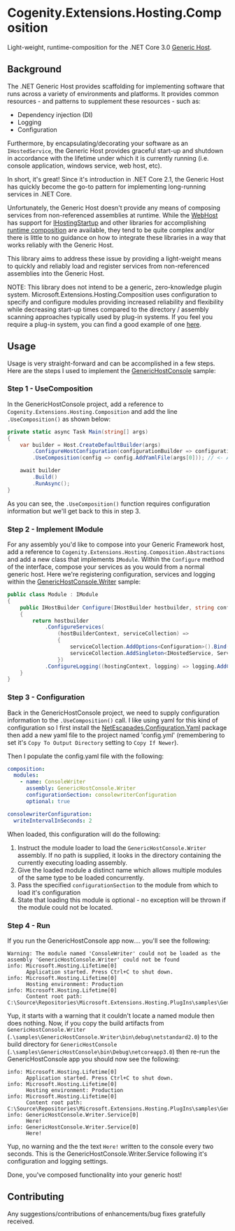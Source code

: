 ﻿# Cogenity.Extensions.Hosting.Composition

Light-weight, runtime-composition for the .NET Core 3.0 [Generic Host](https://docs.microsoft.com/en-us/aspnet/core/fundamentals/host/generic-host?view=aspnetcore-3.0).

## Background

The .NET Generic Host provides scaffolding for implementing software that runs across a variety of environments and platforms. It provides common resources - and patterns to supplement these resources - such as:

  * Dependency injection (DI)
  * Logging
  * Configuration

Furthermore, by encapsulating/decorating your software as an `IHostedService`, the Generic Host provides graceful start-up and shutdown in accordance with the lifetime under which it is currently running (i.e. console application, windows service, web host, etc).

In short, it's great! Since it's introduction in .NET Core 2.1, the Generic Host has quickly become the go-to pattern for implementing long-running services in .NET Core.

Unfortunately, the Generic Host doesn't provide any means of composing services from non-referenced assemblies at runtime. While the [WebHost](https://docs.microsoft.com/en-us/dotnet/api/microsoft.aspnetcore.webhost?view=aspnetcore-3.0) has support for [IHostingStartup](https://docs.microsoft.com/en-us/aspnet/core/fundamentals/host/platform-specific-configuration?view=aspnetcore-3.0) and other libraries for accomplishing [runtime composition](https://www.nuget.org/packages/System.Composition.Runtime/) are available, they tend to be quite complex and/or there is little to no guidance on how to integrate these libraries in a way that works reliably with the Generic Host.

This library aims to address these issue by providing a light-weight means to quickly and reliably load and register services from non-referenced assemblies into the Generic Host.

NOTE: This library does not intend to be a generic, zero-knowledge plugin system. Microsoft.Extensions.Hosting.Composition uses configuration to specify and configure modules providing increased reliability and flexibility while decreasing start-up times compared to the directory / assembly scanning approaches typically used by plug-in systems. If you feel you require a plug-in system, you can find a good example of one [here](https://github.com/dapplo/Dapplo.Microsoft.Extensions.Hosting).

## Usage

Usage is very straight-forward and can be accomplished in a few steps. Here are the steps I used to implement the [GenericHostConsole](https://github.com/ibebbs/Cogenity.Extensions.Hosting.Composition/tree/master/samples) sample:

### Step 1 - UseComposition

In the GenericHostConsole project, add a reference to `Cogenity.Extensions.Hosting.Composition` and add the line `.UseComposition()` as shown below:

```c#
private static async Task Main(string[] args)
{
    var builder = Host.CreateDefaultBuilder(args)
        .ConfigureHostConfiguration(configurationBuilder => configurationBuilder.AddCommandLine(args))
        .UseComposition(config => config.AddYamlFile(args[0])); // <- Add this line

    await builder
        .Build()
        .RunAsync();
}
```

As you can see, the `.UseComposition()` function requires configuration information but we'll get back to this in step 3.

### Step 2 - Implement IModule

For any assembly you'd like to compose into your Generic Framework host, add a reference to `Cogenity.Extensions.Hosting.Composition.Abstractions` and add a new class that implements `IModule`. Within the `Configure` method of the interface, compose your services as you would from a normal generic host. Here we're registering configuration, services and logging within the [GenericHostConsole.Writer](https://github.com/ibebbs/Cogenity.Extensions.Hosting.PlugIns/tree/master/samples/GenericHostConsole.Writer) sample:

```c#
public class Module : IModule
{
    public IHostBuilder Configure(IHostBuilder hostbuilder, string configurationSection)
    {
        return hostbuilder
            .ConfigureServices(
                (hostBuilderContext, serviceCollection) =>
                {
                    serviceCollection.AddOptions<Configuration>().Bind(hostBuilderContext.Configuration.GetSection(configurationSection));
                    serviceCollection.AddSingleton<IHostedService, Service>();
                })
            .ConfigureLogging((hostingContext, logging) => logging.AddConsole());
    }
}
```

### Step 3 - Configuration

Back in the GenericHostConsole project, we need to supply configuration information to the `.UseComposition()` call. I like using yaml for this kind of configuration so I first install the [NetEscapades.Configuration.Yaml](https://www.nuget.org/packages/NetEscapades.Configuration.Yaml/) package then add a new yaml file to the project named 'config.yml' (remembering to set it's `Copy To Output Directory` setting to `Copy If Newer`).

Then I populate the config.yaml file with the following:

```yaml
composition:
  modules:
    - name: ConsoleWriter
      assembly: GenericHostConsole.Writer
      configurationSection: consolewriterConfiguration
      optional: true

consolewriterConfiguration:
  writeIntervalInSeconds: 2
```

When loaded, this configuration will do the following:

1. Instruct the module loader to load the `GenericHostConsole.Writer` assembly. If no path is supplied, it looks in the directory containing the currently executing loading assembly.
2. Give the loaded module a distinct name which allows multiple modules of the same type to be loaded concurrently.
3. Pass the specified `configurationSection` to the module from which to load it's configuration
4. State that loading this module is optional - no exception will be thrown if the module could not be located.

### Step 4 - Run

If you run the GenericHostConsole app now.... you'll see the following:

```
Warning: The module named 'ConsoleWriter' could not be loaded as the assembly 'GenericHostConsole.Writer' could not be found
info: Microsoft.Hosting.Lifetime[0]
      Application started. Press Ctrl+C to shut down.
info: Microsoft.Hosting.Lifetime[0]
      Hosting environment: Production
info: Microsoft.Hosting.Lifetime[0]
      Content root path: C:\Source\Repositories\Microsoft.Extensions.Hosting.PlugIns\samples\GenericHostConsole\bin\Debug\netcoreapp3.0
```

Yup, it starts with a warning that it couldn't locate a named module then does nothing. Now, if you copy the build artifacts from `GenericHostConsole.Writer` (`.\samples\GenericHostConsole.Writer\bin\debug\netstandard2.0`) to the build directory for `GenericHostConsole` (`.\samples\GenericHostConsole\bin\Debug\netcoreapp3.0`) then re-run the GenericHostConsole app you should now see the following:

```
info: Microsoft.Hosting.Lifetime[0]
      Application started. Press Ctrl+C to shut down.
info: Microsoft.Hosting.Lifetime[0]
      Hosting environment: Production
info: Microsoft.Hosting.Lifetime[0]
      Content root path: C:\Source\Repositories\Microsoft.Extensions.Hosting.PlugIns\samples\GenericHostConsole\bin\Debug\netcoreapp3.0
info: GenericHostConsole.Writer.Service[0]
      Here!
info: GenericHostConsole.Writer.Service[0]
      Here!
```

Yup, no warning and the the text `Here!` written to the console every two seconds. This is the GenericHostConsole.Writer.Service following it's configuration and logging settings.

Done, you've composed functionality into your generic host!

## Contributing

Any suggestions/contributions of enhancements/bug fixes gratefully received.